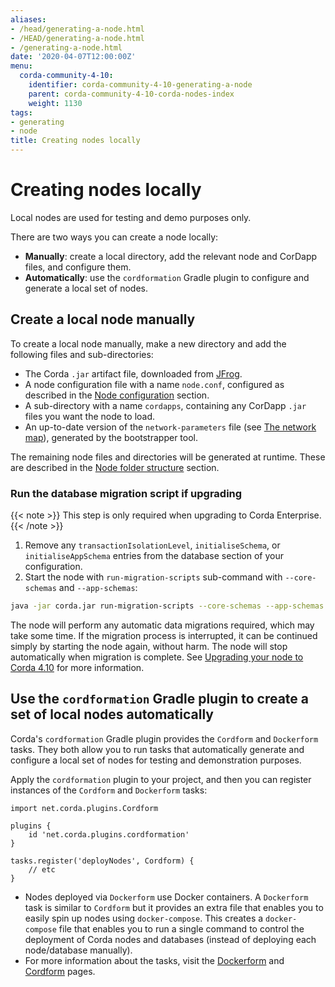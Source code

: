 ```yaml
---
aliases:
- /head/generating-a-node.html
- /HEAD/generating-a-node.html
- /generating-a-node.html
date: '2020-04-07T12:00:00Z'
menu:
  corda-community-4-10:
    identifier: corda-community-4-10-generating-a-node
    parent: corda-community-4-10-corda-nodes-index
    weight: 1130
tags:
- generating
- node
title: Creating nodes locally
---
```


# Creating nodes locally

Local nodes are used for testing and demo purposes only.

There are two ways you can create a node locally:
* __Manually__: create a local directory, add the relevant node and CorDapp files, and configure them.
* __Automatically__: use the `cordformation` Gradle plugin to configure and generate a local set of nodes.

## Create a local node manually

To create a local node manually, make a new directory and add the following files and sub-directories:

* The Corda `.jar` artifact file, downloaded from [JFrog](https://software.r3.com:443/artifactory/corda-releases/net/corda/corda/4.10/corda-4.10.jar/).
* A node configuration file with a name `node.conf`, configured as described in the [Node configuration](corda-configuration-file.md) section.
* A sub-directory with a name `cordapps`, containing any CorDapp `.jar` files you want the node to load.
* An up-to-date version of the `network-parameters` file (see [The network map](network-map.html#network-parameters)), generated by the bootstrapper tool.

The remaining node files and directories will be generated at runtime. These are described in the [Node folder structure](corda-configuration-file.md) section.

### Run the database migration script if upgrading

{{< note >}} This step is only required when upgrading to Corda Enterprise. {{< /note >}}

1. Remove any `transactionIsolationLevel`, `initialiseSchema`, or `initialiseAppSchema` entries from the database section of your configuration.
2. Start the node with `run-migration-scripts` sub-command with `--core-schemas` and `--app-schemas`:

```bash
java -jar corda.jar run-migration-scripts --core-schemas --app-schemas
```

The node will perform any automatic data migrations required, which may take some time. If the migration process is interrupted, it can be continued simply by starting the node again, without harm. The node will stop automatically when migration is complete. See [Upgrading your node to Corda 4.10](node-upgrade-notes.md) for more information.

## Use the `cordformation` Gradle plugin to create a set of local nodes automatically

Corda's `cordformation` Gradle plugin provides the `Cordform` and `Dockerform` tasks. They both allow you to run tasks that automatically generate and configure a local set of nodes for testing and demonstration purposes.

Apply the `cordformation` plugin to your project, and then you can register instances of the `Cordform` and `Dockerform` tasks:

```
import net.corda.plugins.Cordform

plugins {
    id 'net.corda.plugins.cordformation'
}

tasks.register('deployNodes', Cordform) {
    // etc
}
```

* Nodes deployed via `Dockerform` use Docker containers. A `Dockerform` task is similar to `Cordform` but it provides an extra file that enables you to easily spin up nodes using `docker-compose`. This creates a `docker-compose` file that enables you to run a single command to control the deployment of Corda nodes and databases (instead of deploying each node/database manually).
* For more information about the tasks, visit the [Dockerform](generating-a-node-dockerform.md) and [Cordform](generating-a-node-cordform.md) pages.
